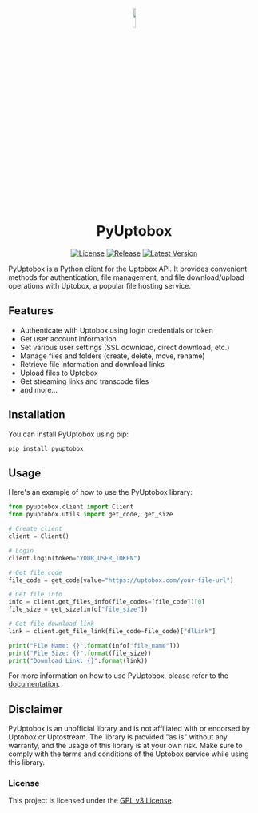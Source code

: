 <div align="center">

<img src="https://github.com/hyugogirubato/pyuptobox/blob/main/docs/images/icon.png" width="10%">

# PyUptobox

[![License](https://img.shields.io/github/license/hyugogirubato/pyuptobox)](https://github.com/hyugogirubato/pyuptobox/blob/main/LICENSE)
[![Release](https://img.shields.io/github/release-date/hyugogirubato/pyuptobox)](https://github.com/hyugogirubato/pyuptobox/releases)
[![Latest Version](https://img.shields.io/pypi/v/pyuptobox)](https://pypi.org/project/pyuptobox/)

</div>

PyUptobox is a Python client for the Uptobox API. It provides convenient methods for authentication, file management,
and file download/upload operations with Uptobox, a popular file hosting service.

## Features

- Authenticate with Uptobox using login credentials or token
- Get user account information
- Set various user settings (SSL download, direct download, etc.)
- Manage files and folders (create, delete, move, rename)
- Retrieve file information and download links
- Upload files to Uptobox
- Get streaming links and transcode files
- and more...

## Installation

You can install PyUptobox using pip:

````shell
pip install pyuptobox
````

## Usage

Here's an example of how to use the PyUptobox library:

```python
from pyuptobox.client import Client
from pyuptobox.utils import get_code, get_size

# Create client
client = Client()

# Login
client.login(token="YOUR_USER_TOKEN")

# Get file code
file_code = get_code(value="https://uptobox.com/your-file-url")

# Get file info
info = client.get_files_info(file_codes=[file_code])[0]
file_size = get_size(info["file_size"])

# Get file download link
link = client.get_file_link(file_code=file_code)["dlLink"]

print("File Name: {}".format(info["file_name"]))
print("File Size: {}".format(file_size))
print("Download Link: {}".format(link))

```

For more information on how to use PyUptobox, please refer to the [documentation](https://docs.uptobox.com).

## Disclaimer

PyUptobox is an unofficial library and is not affiliated with or endorsed by Uptobox or Uptostream. The library is
provided "as is" without any warranty, and the usage of this library is at your own risk. Make sure to comply with the
terms and conditions of the Uptobox service while using this library.

### License

This project is licensed under the [GPL v3 License](https://github.com/hyugogirubato/pyuptobox/blob/main/LICENSE).